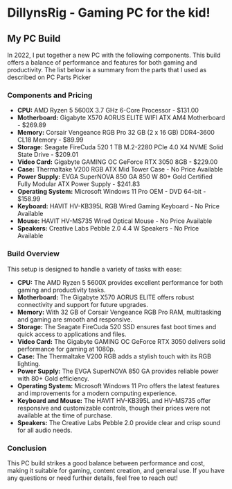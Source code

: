 # DillynsRig - Gaming PC for the kid!

<h2>My PC Build</h2>

<p>In 2022, I put together a new PC with the following components. This build offers a balance of performance and features for both gaming and productivity. The list below is a summary from the parts that I used as described on PC Parts Picker</p>

<h3>Components and Pricing</h3>
<ul>
  <li><strong>CPU:</strong> AMD Ryzen 5 5600X 3.7 GHz 6-Core Processor - $131.00</li>
  <li><strong>Motherboard:</strong> Gigabyte X570 AORUS ELITE WIFI ATX AM4 Motherboard - $269.89</li>
  <li><strong>Memory:</strong> Corsair Vengeance RGB Pro 32 GB (2 x 16 GB) DDR4-3600 CL18 Memory - $89.99</li>
  <li><strong>Storage:</strong> Seagate FireCuda 520 1 TB M.2-2280 PCIe 4.0 X4 NVME Solid State Drive - $209.01</li>
  <li><strong>Video Card:</strong> Gigabyte GAMING OC GeForce RTX 3050 8GB - $229.00</li>
  <li><strong>Case:</strong> Thermaltake V200 RGB ATX Mid Tower Case - No Price Available</li>
  <li><strong>Power Supply:</strong> EVGA SuperNOVA 850 GA 850 W 80+ Gold Certified Fully Modular ATX Power Supply - $241.83</li>
  <li><strong>Operating System:</strong> Microsoft Windows 11 Pro OEM - DVD 64-bit - $158.99</li>
  <li><strong>Keyboard:</strong> HAVIT HV-KB395L RGB Wired Gaming Keyboard - No Price Available</li>
  <li><strong>Mouse:</strong> HAVIT HV-MS735 Wired Optical Mouse - No Price Available</li>
  <li><strong>Speakers:</strong> Creative Labs Pebble 2.0 4.4 W Speakers - No Price Available</li>
</ul>

<h3>Build Overview</h3>
<p>This setup is designed to handle a variety of tasks with ease:</p>
<ul>
  <li><strong>CPU:</strong> The AMD Ryzen 5 5600X provides excellent performance for both gaming and productivity tasks.</li>
  <li><strong>Motherboard:</strong> The Gigabyte X570 AORUS ELITE offers robust connectivity and support for future upgrades.</li>
  <li><strong>Memory:</strong> With 32 GB of Corsair Vengeance RGB Pro RAM, multitasking and gaming are smooth and responsive.</li>
  <li><strong>Storage:</strong> The Seagate FireCuda 520 SSD ensures fast boot times and quick access to applications and files.</li>
  <li><strong>Video Card:</strong> The Gigabyte GAMING OC GeForce RTX 3050 delivers solid performance for gaming at 1080p.</li>
  <li><strong>Case:</strong> The Thermaltake V200 RGB adds a stylish touch with its RGB lighting.</li>
  <li><strong>Power Supply:</strong> The EVGA SuperNOVA 850 GA provides reliable power with 80+ Gold efficiency.</li>
  <li><strong>Operating System:</strong> Microsoft Windows 11 Pro offers the latest features and improvements for a modern computing experience.</li>
  <li><strong>Keyboard and Mouse:</strong> The HAVIT HV-KB395L and HV-MS735 offer responsive and customizable controls, though their prices were not available at the time of purchase.</li>
  <li><strong>Speakers:</strong> The Creative Labs Pebble 2.0 provide clear and crisp sound for all audio needs.</li>
</ul>

<h3>Conclusion</h3>
<p>This PC build strikes a good balance between performance and cost, making it suitable for gaming, content creation, and general use. If you have any questions or need further details, feel free to reach out!</p>
